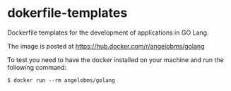 # dokerfile-templates
Dockerfile templates for the development of applications in GO Lang.

The image is posted at https://hub.docker.com/r/angelobms/golang

To test you need to have the docker installed on your machine and run the following command:

`$ docker run --rm angelobms/golang`
